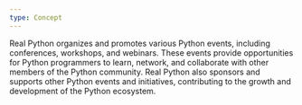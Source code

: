 ```yaml
---
type: Concept
---
```


Real Python organizes and promotes various Python events, including conferences, workshops, and webinars. These events provide opportunities for Python programmers to learn, network, and collaborate with other members of the Python community. Real Python also sponsors and supports other Python events and initiatives, contributing to the growth and development of the Python ecosystem.